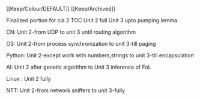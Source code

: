 [[Keep/Colour/DEFAULT]] [[Keep/Archived]] 

Finalized portion for cia 2
TOC
Unit 2 full
Unit 3 upto pumping lemma

CN:
Unit 2-from UDP to unit 3 until routing algorithm

OS:
Unit 2-from process synchronization to unit 3-till paging

Python:
Unit 2-except work with numbers,strings to 
unit 3-till encapsulation

AI:
Unit 2 after genetic algorithm to Unit 3 inference of FoL

Linux :
Unit 2 fully

NTT:
Unit 2-from network sniffers to unit 3-fully
